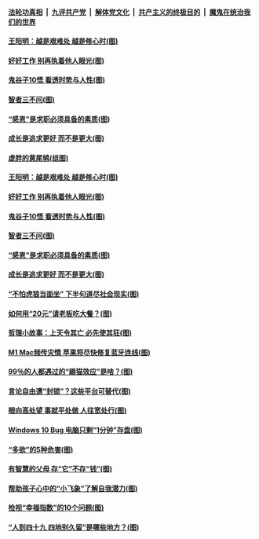 

####  [法轮功真相](../../../../basic/blob/master/README.md?t=01170931) &nbsp;|&nbsp; [九评共产党](../../../../9ping.md/blob/master/README.md?t=01170931) &nbsp;|&nbsp; [解体党文化](../../../../jtdwh.md/blob/master/README.md?t=01170931)  &nbsp;|&nbsp; [共产主义的终极目的](../../../../gczydzjmd.md/blob/master/README.md?t=01170931) &nbsp;|&nbsp; [魔鬼在统治我们的世界](../../../../mgztzwmdsj.md/blob/master/README.md?t=01170931) 

#### [王阳明：越是艰难处 越是修心时(图)](../pages/p8/958916.md?t=01170931) 

#### [好好工作 别再执着他人眼光(图)](../pages/p8/959314.md?t=01170931) 

#### [鬼谷子10悟 看透时势与人性(图)](../pages/p8/959235.md?t=01170931) 

#### [智者三不问(图)](../pages/p8/959094.md?t=01170931) 

#### [“感恩”是求职必须具备的素质(图)](../pages/p8/958907.md?t=01170931) 

#### [成长是追求更好 而不是更大(图)](../pages/p8/959216.md?t=01170931) 

#### [虚胖的黄尾鸲(组图)](../pages/p8/959326.md?t=01170931) 

#### [王阳明：越是艰难处 越是修心时(图)](../pages/p8/958916.md?t=01170931) 

#### [好好工作 别再执着他人眼光(图)](../pages/p8/959314.md?t=01170931) 

#### [鬼谷子10悟 看透时势与人性(图)](../pages/p8/959235.md?t=01170931) 

#### [智者三不问(图)](../pages/p8/959094.md?t=01170931) 

#### [“感恩”是求职必须具备的素质(图)](../pages/p8/958907.md?t=01170931) 

#### [成长是追求更好 而不是更大(图)](../pages/p8/959216.md?t=01170931) 

#### [“不怕虎狼当面坐” 下半句道尽社会现实(图)](../pages/p8/959177.md?t=01170931) 

#### [如何用“20元”请老板吃大餐？(图)](../pages/p8/959096.md?t=01170931) 

#### [哲理小故事：上天令其亡 必先使其狂(图)](../pages/p8/958904.md?t=01170931) 

#### [M1 Mac频传灾情 苹果将尽快修复蓝牙连线(图)](../pages/p8/959107.md?t=01170931) 

#### [99％的人都遇过的“踢猫效应”是啥？(图)](../pages/p8/959084.md?t=01170931) 

#### [言论自由遭“封锁”？这些平台可替代(图)](../pages/p8/959024.md?t=01170931) 

#### [眼向高处望 事就平处做 人往宽处行(图)](../pages/p8/958899.md?t=01170931) 

#### [Windows 10 Bug 电脑只剩“1分钟”存盘(图)](../pages/p8/958988.md?t=01170931) 

#### [“多欲”的5种危害(图)](../pages/p8/958962.md?t=01170931) 

#### [有智慧的父母 存“它”不存“钱”(图)](../pages/p8/958893.md?t=01170931) 

#### [帮助孩子心中的“小飞象”了解自我潜力(图)](../pages/p8/958871.md?t=01170931) 

#### [检视“幸福指数”的10个问题(图)](../pages/p8/958650.md?t=01170931) 

#### [“人到四十九 四地别久留”是哪些地方？(图)](../pages/p8/958851.md?t=01170931) 

